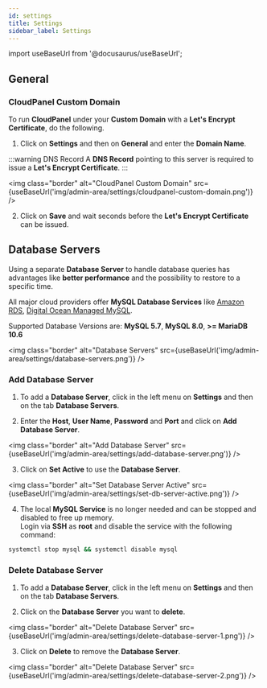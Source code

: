 ```yaml
---
id: settings
title: Settings
sidebar_label: Settings
---
```


import useBaseUrl from '@docusaurus/useBaseUrl';

## General

### CloudPanel Custom Domain

To run **CloudPanel** under your **Custom Domain** with a **Let's Encrypt Certificate**, do the following.

1. Click on **Settings** and then on **General** and enter the **Domain Name**.

:::warning DNS Record
A **DNS Record** pointing to this server is required to issue a **Let's Encrypt Certificate**.
:::

<img class="border" alt="CloudPanel Custom Domain" src={useBaseUrl('img/admin-area/settings/cloudpanel-custom-domain.png')} />

2. Click on **Save** and wait seconds before the **Let's Encrypt Certificate** can be issued.

## Database Servers

Using a separate **Database Server** to handle database queries has advantages like **better performance** and the possibility to restore to a specific time. 

All major cloud providers offer **MySQL Database Services** like [Amazon RDS](https://aws.amazon.com/rds/),
[Digital Ocean Managed MySQL](https://www.digitalocean.com/products/managed-databases-mysql/).

Supported Database Versions are: **MySQL 5.7**, **MySQL 8.0**, **>= MariaDB 10.6**

<img class="border" alt="Database Servers" src={useBaseUrl('img/admin-area/settings/database-servers.png')} />

### Add Database Server

1. To add a **Database Server**, click in the left menu on **Settings** and then on the tab **Database Servers**.

2. Enter the **Host**, **User Name**, **Password** and **Port** and click on **Add Database Server**.

<img class="border" alt="Add Database Server" src={useBaseUrl('img/admin-area/settings/add-database-server.png')} />

3. Click on **Set Active** to use the **Database Server**.

<img class="border" alt="Set Database Server Active" src={useBaseUrl('img/admin-area/settings/set-db-server-active.png')} />

4. The local **MySQL Service** is no longer needed and can be stopped and disabled to free up memory. <br />
Login via **SSH** as **root** and disable the service with the following command:

```bash
systemctl stop mysql && systemctl disable mysql
```

### Delete Database Server

1. To add a **Database Server**, click in the left menu on **Settings** and then on the tab **Database Servers**.

2. Click on the **Database Server** you want to **delete**.

<img class="border" alt="Delete Database Server" src={useBaseUrl('img/admin-area/settings/delete-database-server-1.png')} />

3. Click on **Delete** to remove the **Database Server**.

<img class="border" alt="Delete Database Server" src={useBaseUrl('img/admin-area/settings/delete-database-server-2.png')} />